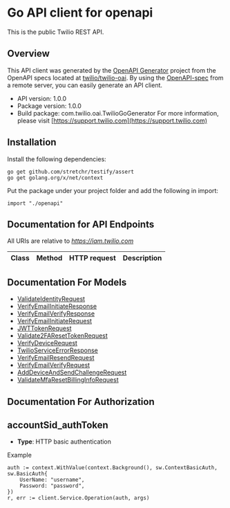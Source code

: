 # Go API client for openapi

This is the public Twilio REST API.

## Overview
This API client was generated by the [OpenAPI Generator](https://openapi-generator.tech) project from the OpenAPI specs located at [twilio/twilio-oai](https://github.com/twilio/twilio-oai/tree/main/spec).  By using the [OpenAPI-spec](https://www.openapis.org/) from a remote server, you can easily generate an API client.

- API version: 1.0.0
- Package version: 1.0.0
- Build package: com.twilio.oai.TwilioGoGenerator
For more information, please visit [https://support.twilio.com](https://support.twilio.com)

## Installation

Install the following dependencies:

```shell
go get github.com/stretchr/testify/assert
go get golang.org/x/net/context
```

Put the package under your project folder and add the following in import:

```golang
import "./openapi"
```

## Documentation for API Endpoints

All URIs are relative to *https://iam.twilio.com*

Class | Method | HTTP request | Description
------------ | ------------- | ------------- | -------------


## Documentation For Models

 - [ValidateIdentityRequest](docs/ValidateIdentityRequest.md)
 - [VerifyEmailInitiateResponse](docs/VerifyEmailInitiateResponse.md)
 - [VerifyEmailVerifyResponse](docs/VerifyEmailVerifyResponse.md)
 - [VerifyEmailInitiateRequest](docs/VerifyEmailInitiateRequest.md)
 - [JWTTokenRequest](docs/JWTTokenRequest.md)
 - [Validate2FAResetTokenRequest](docs/Validate2FAResetTokenRequest.md)
 - [VerifyDeviceRequest](docs/VerifyDeviceRequest.md)
 - [TwilioServiceErrorResponse](docs/TwilioServiceErrorResponse.md)
 - [VerifyEmailResendRequest](docs/VerifyEmailResendRequest.md)
 - [VerifyEmailVerifyRequest](docs/VerifyEmailVerifyRequest.md)
 - [AddDeviceAndSendChallengeRequest](docs/AddDeviceAndSendChallengeRequest.md)
 - [ValidateMfaResetBillingInfoRequest](docs/ValidateMfaResetBillingInfoRequest.md)


## Documentation For Authorization



## accountSid_authToken

- **Type**: HTTP basic authentication

Example

```golang
auth := context.WithValue(context.Background(), sw.ContextBasicAuth, sw.BasicAuth{
    UserName: "username",
    Password: "password",
})
r, err := client.Service.Operation(auth, args)
```

